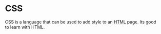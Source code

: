 # CSS
CSS is a language that can be used to add style to an [HTML](/wiki/HTML) page. Its good to learn with HTML.